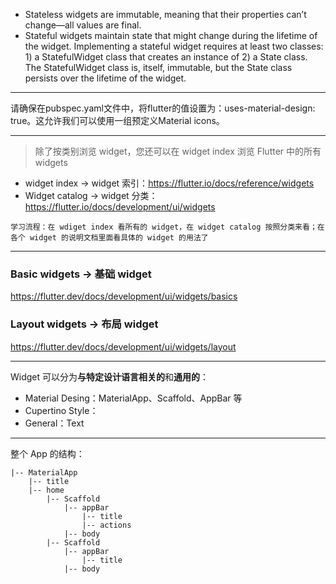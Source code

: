 * Stateless widgets are immutable, meaning that their properties can’t change—all values are final.
* Stateful widgets maintain state that might change during the lifetime of the widget. Implementing a stateful widget requires at least two classes: 1) a StatefulWidget class that creates an instance of 2) a State class. The StatefulWidget class is, itself, immutable, but the State class persists over the lifetime of the widget.

---

请确保在pubspec.yaml文件中，将flutter的值设置为：uses-material-design: true。这允许我们可以使用一组预定义Material icons。

---

> 除了按类别浏览 widget，您还可以在 widget index 浏览 Flutter 中的所有 widgets

* widget index -> widget 索引：https://flutter.io/docs/reference/widgets
* Widget catalog -> widget 分类：https://flutter.io/docs/development/ui/widgets

`学习流程：在 wdiget index 看所有的 widget，在 widget catalog 按照分类来看；在各个 widget 的说明文档里面看具体的 widget 的用法了`

---

### Basic widgets -> 基础 widget
https://flutter.dev/docs/development/ui/widgets/basics

### Layout widgets -> 布局 widget
https://flutter.dev/docs/development/ui/widgets/layout

---

Widget 可以分为**与特定设计语言相关的**和**通用的**：

* Material Desing：MaterialApp、Scaffold、AppBar 等
* Cupertino Style：
* General：Text

---

整个 App 的结构：

```
|-- MaterialApp
    |-- title
    |-- home
        |-- Scaffold
            |-- appBar
                |-- title
                |-- actions
            |-- body
        |-- Scaffold
            |-- appBar
                |-- title
            |-- body
```